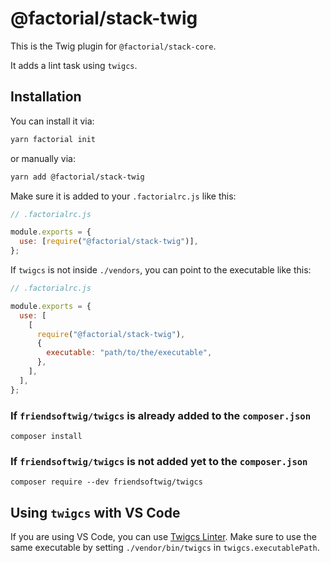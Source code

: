 # @factorial/stack-twig

This is the Twig plugin for `@factorial/stack-core`.

It adds a lint task using `twigcs`.

## Installation

You can install it via:

```bash
yarn factorial init
```

or manually via:

```bash
yarn add @factorial/stack-twig
```

Make sure it is added to your `.factorialrc.js` like this:

```js
// .factorialrc.js

module.exports = {
  use: [require("@factorial/stack-twig")],
};
```

If `twigcs` is not inside `./vendors`, you can point to the executable like this:

```js
// .factorialrc.js

module.exports = {
  use: [
    [
      require("@factorial/stack-twig"),
      {
        executable: "path/to/the/executable",
      },
    ],
  ],
};
```

### If `friendsoftwig/twigcs` is already added to the `composer.json`

```
composer install
```

### If `friendsoftwig/twigcs` is not added yet to the `composer.json`

```
composer require --dev friendsoftwig/twigcs
```

## Using `twigcs` with VS Code

If you are using VS Code, you can use [Twigcs Linter](https://github.com/cerzat43/vscode-twigcs). Make sure to use the same executable by setting `./vendor/bin/twigcs` in `twigcs.executablePath`.
